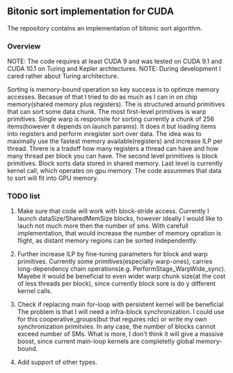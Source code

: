 ## Bitonic sort implementation for CUDA
The repository contains an implementation of bitonic sort algorithm.

### Overview
NOTE: The code requires at least CUDA 9 and was tested on CUDA 9.1 and CUDA 10.1 on Turing and Kepler archtectures.
NOTE: During development I cared rather about Turing architecture.

Sorting is memory-bound operation so key success is to optimze memory accesses. 
Becasue of that I tried to do as much as I can in on chip memory(shared memory plus registers). 
The is structured around primitives that can sort some data chunk.
The most first-level primitives is warp primitives. Single warp is responsile for sorting currently a chunk of 256 items(however it depends on launch params). It does it but loading items into registers and perform inregister sort over data. The idea was to maximally use the fastest memory available(registers) and increase ILP per thread. Threre is a tradoff how many registers a thread 
can have and how many thread per block you can have.
The second level primitives is block primitives. Block sorts data stored in shared memory.
Last level is currently kernel call, which operates on gpu memory.
The code assummes that data to sort will fit into GPU memory.

### TODO list
1. Make sure that code will work with block-stride access. 
Currently I launch dataSize/SharedMemSize blocks, however ideally I would like to lauch not much more then the number of sms. With carefull implementation, that would increase the number of memory opration is flight, as distant memory regions can be sorted independently.

2. Further increase ILP by fine-tuning parameters for block and warp primitives. Currently some primitives(especially warp-ones), carries long-dependency chain operations(e.g. PerformStage_WarpWide_sync). Mayebe it would be beneficial to even wider warp chunk size(at the cost of less threads per block), since currently block sore is do y different kernel calls.

3. Check if replacing main for-loop with persistent kernel will be beneficial
The problem is that I will need a infra-block synchronization. I could use for this cooperative_groups(but that reguires rdc) 
or write my own synchronization primitvies. In any case, the number of blocks cannot exceed number of SMs.
What is more, I don't think it will give a massive boost, since current main-loop kernels are completetly global memory-bound.

4. Add support of other types.